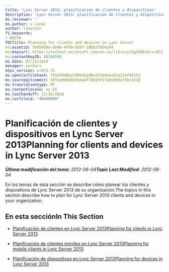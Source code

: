 ```yaml
---
title: 'Lync Server 2013: planificación de clientes y dispositivos'
description: 'Lync Server 2013: planificación de clientes y dispositivos.'
ms.reviewer: ''
ms.author: v-lanac
author: lanachin
f1.keywords:
- NOCSH
TOCTitle: Planning for clients and devices in Lync Server
ms:assetid: 7b45958a-bb98-4f69-b597-18bb27034244
ms:mtpsurl: https://technet.microsoft.com/en-us/library/Gg398610(v=OCS.15)
ms:contentKeyID: 48184598
ms.date: 07/23/2014
manager: serdars
mtps_version: v=OCS.15
ms.openlocfilehash: 78163948ba190b4e2d6a421bdaea42a12ef65152
ms.sourcegitcommit: 36fee89bb887bea4f18b19f17a8c69daf5bc423d
ms.translationtype: MT
ms.contentlocale: es-ES
ms.lasthandoff: 11/26/2020
ms.locfileid: "49436996"
---
```

# <a name="planning-for-clients-and-devices-in-lync-server-2013"></a><span data-ttu-id="b724e-103">Planificación de clientes y dispositivos en Lync Server 2013</span><span class="sxs-lookup"><span data-stu-id="b724e-103">Planning for clients and devices in Lync Server 2013</span></span>

<div data-xmlns="http://www.w3.org/1999/xhtml">

<div class="topic" data-xmlns="http://www.w3.org/1999/xhtml" data-msxsl="urn:schemas-microsoft-com:xslt" data-cs="https://msdn.microsoft.com/">

<div data-asp="https://msdn2.microsoft.com/asp">



</div>

<div id="mainSection">

<div id="mainBody"><span data-ttu-id="b724e-104">

<span> </span></span><span class="sxs-lookup"><span data-stu-id="b724e-104">

<span> </span></span></span>

<span data-ttu-id="b724e-105">_**Última modificación del tema:** 2012-06-04_</span><span class="sxs-lookup"><span data-stu-id="b724e-105">_**Topic Last Modified:** 2012-06-04_</span></span>

<span data-ttu-id="b724e-106">En los temas de esta sección se describe cómo planear los clientes y dispositivos de Lync Server 2013 de su organización.</span><span class="sxs-lookup"><span data-stu-id="b724e-106">The topics in this section describe how to plan for Lync Server 2013 clients and devices in your organization.</span></span>

<div>

## <a name="in-this-section"></a><span data-ttu-id="b724e-107">En esta sección</span><span class="sxs-lookup"><span data-stu-id="b724e-107">In This Section</span></span>

  - [<span data-ttu-id="b724e-108">Planificación de clientes en Lync Server 2013</span><span class="sxs-lookup"><span data-stu-id="b724e-108">Planning for clients in Lync Server 2013</span></span>](lync-server-2013-planning-for-clients.md)

  - [<span data-ttu-id="b724e-109">Planificación de clientes móviles en Lync Server 2013</span><span class="sxs-lookup"><span data-stu-id="b724e-109">Planning for mobile clients in Lync Server 2013</span></span>](lync-server-2013-planning-for-mobile-clients.md)

  - [<span data-ttu-id="b724e-110">Planificación de dispositivos en Lync Server 2013</span><span class="sxs-lookup"><span data-stu-id="b724e-110">Planning for devices in Lync Server 2013</span></span>](lync-server-2013-planning-for-devices.md)

<span data-ttu-id="b724e-111"></div>

</div>

<span> </span>

</div>

</div>

</span><span class="sxs-lookup"><span data-stu-id="b724e-111"></div>

</div>

<span> </span>

</div>

</div>

</span></span></div>

